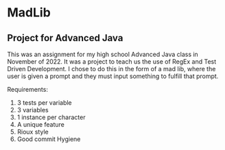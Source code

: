 # MadLib

## Project for Advanced Java

This was an assignment for my high school Advanced Java class in November of 2022. It was a project to 
teach us the use of RegEx and Test Driven Development. I chose to do this in the form of a mad lib, 
where the user is given a prompt and they must input something to fulfill that prompt.

Requirements: 
1) 3 tests per variable
2) 3 variables
3) 1 instance per character
4) A unique feature
5) Rioux style
6) Good commit Hygiene
